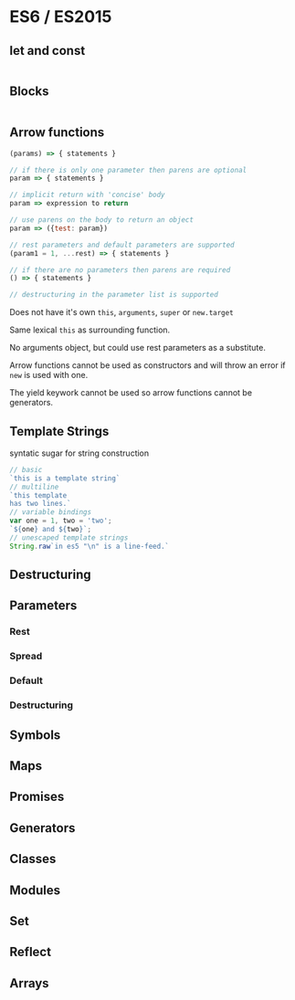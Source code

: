 # ES6 / ES2015

## let and const
```javascript

```
## Blocks
```javascript

```
## Arrow functions
```javascript
(params) => { statements }

// if there is only one parameter then parens are optional
param => { statements }

// implicit return with 'concise' body
param => expression to return

// use parens on the body to return an object
param => ({test: param})

// rest parameters and default parameters are supported
(param1 = 1, ...rest) => { statements }

// if there are no parameters then parens are required
() => { statements }

// destructuring in the parameter list is supported
```
Does not have it's own `this`, `arguments`, `super` or `new.target`

Same lexical `this` as surrounding function.

No arguments object, but could use rest parameters as a substitute.

Arrow functions cannot be used as constructors and will throw an error if `new` is used with one.

The yield keywork cannot be used so arrow functions cannot be generators.


## Template Strings
syntatic sugar for string construction

```javascript
// basic
`this is a template string`
// multiline
`this template
has two lines.`
// variable bindings
var one = 1, two = 'two';
`${one} and ${two}`;
// unescaped template strings
String.raw`in es5 "\n" is a line-feed.`
```
## Destructuring
## Parameters
### Rest
### Spread
### Default
### Destructuring

## Symbols
## Maps
## Promises
## Generators
## Classes
## Modules
## Set
## Reflect
## Arrays
